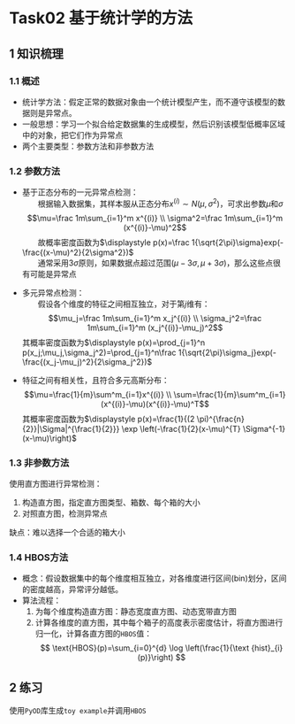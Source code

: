 # Task02 基于统计学的方法

## 1 知识梳理

### 1.1 概述
- 统计学方法：假定正常的数据对象由一个统计模型产生，而不遵守该模型的数据则是异常点。
- 一般思想：学习一个拟合给定数据集的生成模型，然后识别该模型低概率区域中的对象，把它们作为异常点
- 两个主要类型：参数方法和非参数方法

### 1.2 参数方法
- 基于正态分布的一元异常点检测：   
&emsp;&emsp;根据输入数据集，其样本服从正态分布$x^{(i)}\sim N(\mu, \sigma^2)$，可求出参数$\mu$和$\sigma$  
$$\mu=\frac 1m\sum_{i=1}^m x^{(i)} \\ \sigma^2=\frac 1m\sum_{i=1}^m (x^{(i)}-\mu)^2$$
&emsp;&emsp;故概率密度函数为$\displaystyle p(x)=\frac 1{\sqrt{2\pi}\sigma}exp(-\frac{(x-\mu)^2}{2\sigma^2})$  
&emsp;&emsp;通常采用$3\sigma$原则，如果数据点超过范围$(\mu-3\sigma, \mu+3\sigma)$，那么这些点很有可能是异常点

- 多元异常点检测：  
&emsp;&emsp;假设各个维度的特征之间相互独立，对于第$j$维有：$$\mu_j=\frac 1m\sum_{i=1}^m x_j^{(i)} \\ \sigma_j^2=\frac 1m\sum_{i=1}^m (x_j^{(i)}-\mu_j)^2$$其概率密度函数为$\displaystyle p(x)=\prod_{j=1}^n p(x_j;\mu_j,\sigma_j^2)=\prod_{j=1}^n\frac 1{\sqrt{2\pi}\sigma_j}exp(-\frac{(x_j-\mu_j)^2}{2\sigma_j^2})$

- 特征之间有相关性，且符合多元高斯分布：
$$\mu=\frac{1}{m}\sum^m_{i=1}x^{(i)} \\ \sum=\frac{1}{m}\sum^m_{i=1}(x^{(i)}-\mu)(x^{(i)}-\mu)^T$$其概率密度函数为$\displaystyle p(x)=\frac{1}{(2 \pi)^{\frac{n}{2}}|\Sigma|^{\frac{1}{2}}} \exp \left(-\frac{1}{2}(x-\mu)^{T} \Sigma^{-1}(x-\mu)\right)$

### 1.3 非参数方法
使用直方图进行异常检测：
1. 构造直方图，指定直方图类型、箱数、每个箱的大小
2. 对照直方图，检测异常点

缺点：难以选择一个合适的箱大小

### 1.4 HBOS方法
- 概念：假设数据集中的每个维度相互独立，对各维度进行区间(bin)划分，区间的密度越高，异常评分越低。
- 算法流程：  
    1. 为每个维度构造直方图：静态宽度直方图、动态宽带直方图
    2. 计算各维度的直方图，其中每个箱子的高度表示密度估计，将直方图进行归一化，计算各直方图的`HBOS`值：
$$
\text{HBOS}(p)=\sum_{i=0}^{d} \log \left(\frac{1}{\text {hist}_{i}(p)}\right)
$$

## 2 练习
使用`PyOD`库生成`toy example`并调用`HBOS`
